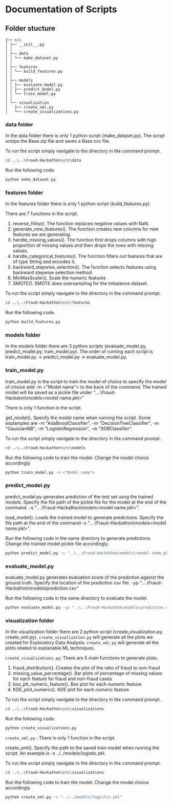 # Documentation of Scripts 

## Folder stucture 

```
├── src 
│ ├── __init__.py 
│ │
│ ├── data 
│ │ └── make_dataset.py
│ │
│ ├── features 
│ │ └── build_features.py
│ │
│ ├── models 
│ │ ├── evaluate_model.py
│ │ ├── predict_model.py
│ │ └── train_model.py
│ │
│ └── visualization 
│   ├── create_xml.py
│   └── create_visualizations.py
```
### data folder 
In the data folder there is only 1 python script (make_dataset.py). The script unzips the Base.zip file and saves a Base.csv file. 

To run the script simply navigate to the directory in the command prompt. 
```bash
cd ..\..\Fraud-Hackathon\src\data
```

Run the following code.
```bash
python make_dataset.py
```

### features folder 
In the features folder there is only 1 python script (build_features.py). 

There are 7 functions in the script.

1) reverse_fillna(). The function replaces negative values with NaN. 
2) generate_new_features(). The function creates new columns for new features we are generating.
3) handle_missing_values(). The function first drops columns with high proportion of missing values and then drops the rows with missing values. 
4) handle_categorical_features(). The function filters out features that are of type String and encodes it. 
5) backward_stepwise_selection(). The function selects features using backward stepwise selection method.
6) MinMaxScaler(). Scale the numeric features 
7) SMOTE(). SMOTE does oversampling for the imbalance dataset.


To run the script simply navigate to the directory in the command prompt.
```bash
cd ..\..\Fraud-Hackathon\src\features
```

Run the following code.
```bash
python build_features.py
```

### models folder
In the models folder there are 3 python scripts (evaluate_model.py, predict_model.py, train_model.py). The order of running each script is train_model.py -> predict_model.py -> evaluate_model.py. 

### train_model.py
train_model.py is the script to train the model of choice to specify the model of choice add -m <"Model name"> to the back of the command. The trained model will be saved as a pickle file under "..\..\Fraud-Hackaton\models\<model name.pkl>"

There is only 1 function in the script.

get_model(). Specify the model name when running the script. Some explamples are -m "AdaBoostClassifier", -m "DecisionTreeClassifier", -m "GaussianNB", -m "LogisticRegression", -m "XGBClassifier".

To run the script simply navigate to the directory in the command prompt.
```bash
cd ..\..\Fraud-Hackathon\src\models
```

Run the following code to train the model. Change the model choice accordingly  
```bash
python train_model.py -m <"Model name">
```
### predict_model.py
predict_model.py generates prediction of the test set usng the trained models. Specify the file path of the pickle file for the model at the end of the command. -s "..\..\Fraud-Hackathon\models\<model name.pkl>". 

load_model(). Loads the trained model to generate predictions. Specify the file path at the end of the command -s "..\..\Fraud-Hackathon\models\<model name.pkl>".  

Run the following code in the same directory to generate predictions. Change the trained model pickle file accordingly. 
```bash
python predict_model.py -s "..\..\Fraud-Hackathon\models\<model name.pkl>"
```
### evaluate_model.py
evaluate_model.py generates evaluation score of the prediction against the ground truth. Specify the location of the prediction csv file. -yp "..\..\Fraud-Hackathon\models\prediction.csv"

Run the following code in the same directory to evaluate the model.  
```bash
python evaluate_model.py -yp "..\..\Fraud-Hackathon\models\prediction.csv"
```

### visualization folder
In the visualization folder there are 2 python script (create_visualization.py, create_xml.py). `create_visualization.py` will generate all the plots we created for Exploratory Data Analysis. `create_xml.py` will generate all the plots related to explanable ML techniques.

`create_visualizations.py`:
There are 5 main functions to generate plots.

1) fraud_distribution(). Creates the plot of the ratio of fraud to non-fraud 
2) missing_value_percentage(). Bar plots of percentage of missing values for each feature for fraud and non-fraud cases
3) box_plt_numeric_feature(). Box plot for each numeric feature
4) KDE_plot_numeric(). KDE plot for each numeric feature

To run the script simply navigate to the directory in the command prompt.
```bash
cd ..\..\Fraud-Hackathon\src\visualizations
```

Run the following code.
```bash
python create_visualizations.py
```

`create_xml.py` :
There is only 1 function in the script.

create_xml(). Specify the path to the saved train model when running the script. An example is -s ../../models/logistic.pkl.

To run the script simply navigate to the directory in the command prompt.
```bash
cd ..\..\Fraud-Hackathon\src\visualizations
```

Run the following code to train the model. Change the model choice accordingly  
```bash
python create_xml.py -s "../../models/logistic.pkl"
```